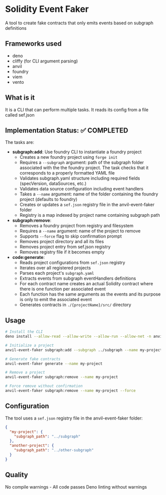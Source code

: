 # Solidity Event Faker
A tool to create fake contracts that only emits events based on subgraph definitions

## Frameworks used

- deno
- cliffy (for CLI argument parsing)
- anvil
- foundry
- viem
- vento

## What is it
It is a CLI that can perform multiple tasks. It reads its config from a file called sef.json

## Implementation Status: ✅ COMPLETED

The tasks are:
- **subgraph:add**: Use foundry CLI to instantiate a foundry project
  - Creates a new foundry project using `forge init`
  - Requires a `--subgraph` argument: path of the subgraph folder associated with the the foundry project. The task checks that it corresponds to a properly formatted YAML file
  - Validates subgraph.yaml structure including required fields (specVersion, dataSources, etc.)
  - Validates data source configuration including event handlers
  - Takes a `--name` argument: name of the folder containing the foundry project (defaults to foundry)
  - Creates or updates a `sef.json` registry file in the anvil-event-faker folder
  - Registry is a map indexed by project name containing subgraph path
- **subgraph:remove**: 
  - Removes a foundry project from registry and filesystem
  - Requires a `--name` argument: name of the project to remove
  - Supports `--force` flag to skip confirmation prompt
  - Removes project directory and all its files
  - Removes project entry from sef.json registry
  - Removes registry file if it becomes empty
- **code:generate**: 
  - Reads project configurations from `sef.json` registry
  - Iterates over all registered projects
  - Parses each project's `subgraph.yaml`
  - Extracts events from subgraph eventHandlers definitions
  - For each contract name creates an actual Solidity contract where there is one function per associated event
  - Each function has the same arguments as the events and its purpose is only to emit the associated event
  - Generates contracts in `./{projectName}/src/` directory


## Usage

```bash
# Install the CLI
deno install --allow-read --allow-write --allow-run --allow-net -n anvil-event-faker src/main.ts

# Initialize a project
anvil-event-faker subgraph:add --subgraph ../subgraph --name my-project

# Generate fake contracts
anvil-event-faker generate --name my-project

# Remove a project
anvil-event-faker subgraph:remove --name my-project

# Force remove without confirmation
anvil-event-faker subgraph:remove --name my-project --force
```

## Configuration

The tool uses a `sef.json` registry file in the anvil-event-faker folder:
```json
{
  "my-project": {
    "subgraph_path": "../subgraph"
  },
  "another-project": {
    "subgraph_path": "../other-subgraph"
  }
}
```

## Quality

No compile warnings - All code passes Deno linting without warnings
